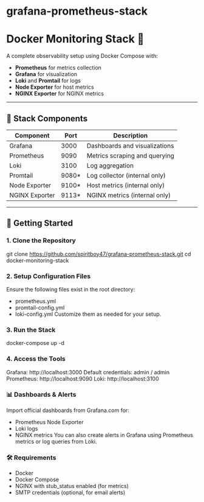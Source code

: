 # grafana-prometheus-stack

# Docker Monitoring Stack 🚀

A complete observability setup using Docker Compose with:

- **Prometheus** for metrics collection
- **Grafana** for visualization
- **Loki** and **Promtail** for logs
- **Node Exporter** for host metrics
- **NGINX Exporter** for NGINX metrics

---

## 🧱 Stack Components

| Component        | Port  | Description                              |
|------------------|-------|------------------------------------------|
| Grafana          | 3000  | Dashboards and visualizations            |
| Prometheus       | 9090  | Metrics scraping and querying            |
| Loki             | 3100  | Log aggregation                          |
| Promtail         | 9080* | Log collector (internal only)            |
| Node Exporter    | 9100* | Host metrics (internal only)             |
| NGINX Exporter   | 9113* | NGINX metrics (internal only)            |

---

## 🚀 Getting Started

### 1. Clone the Repository
git clone https://github.com/spiritboy47/grafana-prometheus-stack.git
cd docker-monitoring-stack

### 2. Setup Configuration Files
Ensure the following files exist in the root directory:
* prometheus.yml
* promtail-config.yml
* loki-config.yml
Customize them as needed for your setup.

### 3. Run the Stack
docker-compose up -d

### 4. Access the Tools
Grafana: http://localhost:3000
Default credentials: admin / admin
Prometheus: http://localhost:9090
Loki: http://localhost:3100

### 📊 Dashboards & Alerts
Import official dashboards from Grafana.com for:
* Prometheus Node Exporter
* Loki logs
* NGINX metrics
You can also create alerts in Grafana using Prometheus metrics or log queries from Loki.

### 🛠️ Requirements
* Docker
* Docker Compose
* NGINX with stub_status enabled (for metrics)
* SMTP credentials (optional, for email alerts)
